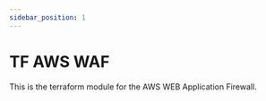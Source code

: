 ```yaml
---
sidebar_position: 1
---
```

# TF AWS WAF
This is the terraform module for the AWS WEB Application Firewall.
